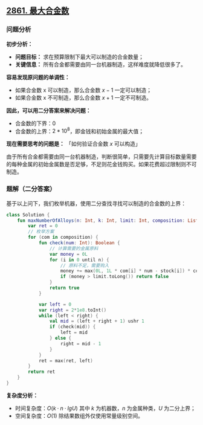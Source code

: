 ## [2861. 最大合金数](https://leetcode.cn/problems/maximum-number-of-alloys/description/)

### 问题分析

**初步分析：**

- **问题目标：** 求在预算限制下最大可以制造的合金数量；
- **关键信息：** 所有合金都需要由同一台机器制造，这样难度就降低很多了。

**容易发现原问题的单调性：**

- 如果合金数 x 可以制造，那么合金数 $x - 1$ 一定可以制造；
- 如果合金数 x 不可制造，那么合金数 $x + 1$ 一定不可制造。

**因此，可以用二分答案来解决问题：**

- 合金数的下界：$0$
- 合金数的上界：$2 * 10^8$，即金钱和初始金属的最大值；

**现在需要思考的问题是：** 「如何验证合金数 $x$ 可以构造」

由于所有合金都需要由同一台机器制造，判断很简单，只需要先计算目标数量需要的每种金属的初始金属数是否足够，不足则花金钱购买。如果花费超过限制则不可制造。

### 题解（二分答案）

基于以上问下，我们枚举机器，使用二分查找寻找可以制造的合金数的上界：

```kotlin
class Solution {
    fun maxNumberOfAlloys(n: Int, k: Int, limit: Int, composition: List<List<Int>>, stock: List<Int>, cost: List<Int>): Int {
        var ret = 0
        // 枚举方案
        for (com in composition) {
            fun check(num: Int): Boolean {
                // 计算需要的金属原料
                var money = 0L
                for (i in 0 until n) {
                    // 原料不足，需要购入
                    money += max(0L, 1L * com[i] * num - stock[i]) * cost[i] // 注意整型溢出
                    if (money > limit.toLong()) return false
                }
                return true
            }

            var left = 0
            var right = 2*1e8.toInt()
            while (left < right) {
                val mid = (left + right + 1) ushr 1
                if (check(mid)) {
                    left = mid
                } else {
                    right = mid - 1
                }
            }
            ret = max(ret, left)
        }
        return ret
    }
}
```

**复杂度分析：**

- 时间复杂度：$O(k·n·lgU)$ 其中 $k$ 为机器数，$n$ 为金属种类，$U$ 为二分上界；
- 空间复杂度：$O(1)$ 除结果数组外仅使用常量级别空间。
